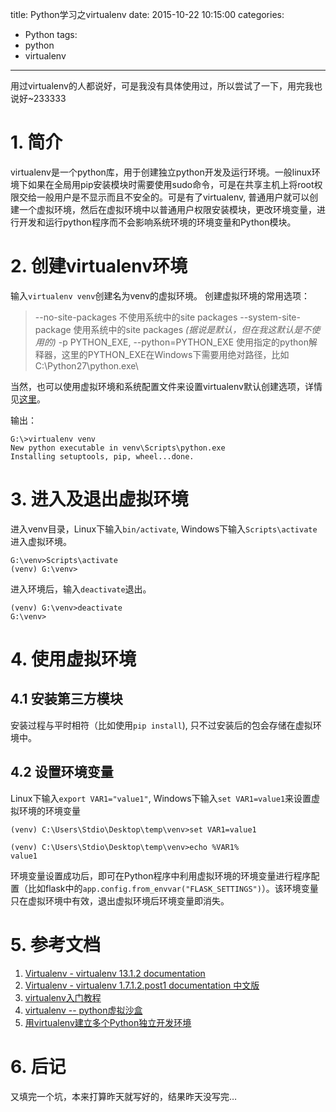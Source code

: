 title: Python学习之virtualenv
date: 2015-10-22 10:15:00
categories:
- Python
tags:
- python
- virtualenv

---

用过virtualenv的人都说好，可是我没有具体使用过，所以尝试了一下，用完我也说好~233333

<!-- more -->

# 1. 简介
virtualenv是一个python库，用于创建独立python开发及运行环境。一般linux环境下如果在全局用pip安装模块时需要使用sudo命令，可是在共享主机上将root权限交给一般用户是不显示而且不安全的。可是有了virtualenv, 普通用户就可以创建一个虚拟环境，然后在虚拟环境中以普通用户权限安装模块，更改环境变量，进行开发和运行python程序而不会影响系统环境的环境变量和Python模块。

# 2. 创建virtualenv环境
输入`virtualenv venv`创建名为venv的虚拟环境。
创建虚拟环境的常用选项：

> --no-site-packages 不使用系统中的site packages
> --system-site-package 使用系统中的site packages *(据说是默认，但在我这默认是不使用的)*
> -p PYTHON_EXE, --python=PYTHON_EXE 使用指定的python解释器，这里的PYTHON_EXE在Windows下需要用绝对路径，比如C:\Python27\python.exe\

当然，也可以使用虚拟环境和系统配置文件来设置virtualenv默认创建选项，详情见[这里](http://virtualenv-chinese-docs.readthedocs.org/en/latest/#id7)。

输出：
```shell
G:\>virtualenv venv
New python executable in venv\Scripts\python.exe
Installing setuptools, pip, wheel...done.
```

# 3. 进入及退出虚拟环境
进入venv目录，Linux下输入`bin/activate`, Windows下输入`Scripts\activate`进入虚拟环境。
```shell
G:\venv>Scripts\activate
(venv) G:\venv>
```
进入环境后，输入`deactivate`退出。
```shell
(venv) G:\venv>deactivate
G:\venv>
```

# 4. 使用虚拟环境
## 4.1 安装第三方模块
安装过程与平时相符（比如使用`pip install`), 只不过安装后的包会存储在虚拟环境中。

## 4.2 设置环境变量
Linux下输入`export VAR1="value1"`, Windows下输入`set VAR1=value1`来设置虚拟环境的环境变量
```shell
(venv) C:\Users\Stdio\Desktop\temp\venv>set VAR1=value1

(venv) C:\Users\Stdio\Desktop\temp\venv>echo %VAR1%
value1
```
环境变量设置成功后，即可在Python程序中利用虚拟环境的环境变量进行程序配置（比如flask中的`app.config.from_envvar("FLASK_SETTINGS")`）。该环境变量只在虚拟环境中有效，退出虚拟环境后环境变量即消失。

# 5. 参考文档
1. [Virtualenv - virtualenv 13.1.2 documentation](http://virtualenv.readthedocs.org/en/latest/index.html)
2. [Virtualenv - virtualenv 1.7.1.2.post1 documentation 中文版](http://virtualenv.readthedocs.org/en/latest/index.html)
3. [virtualenv入门教程](http://flask123.sinaapp.com/article/39/)
4. [virtualenv -- python虚拟沙盒](http://www.cnblogs.com/tk091/p/3700013.html)
5. [用virtualenv建立多个Python独立开发环境](http://www.nowamagic.net/academy/detail/1330228)

# 6. 后记
又填完一个坑，本来打算昨天就写好的，结果昨天没写完…
